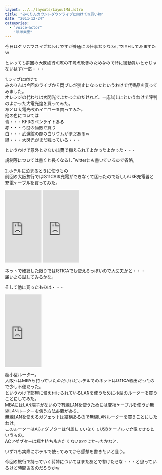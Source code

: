 ```yaml
---
layout: ../../layouts/LayoutMd.astro
title: "みのりんカウントダウンライブに向けてお買い物"
date: "2011-12-24"
categories: 
  - "voice-actor"
  - "茅原実里"
---
```


今日はクリスマスイブなわけですが普通にお仕事なうなわけでIYHしてみますたｗ

といっても前回の大阪旅行の際の不満点改善のためなので特に衝動買いとかじゃないはず(一応・・・

1.ライブに向けて  
みのりんは今回のライブから閃ブレが禁止になったというわけで代替品を買ってみました。  
オレンジの代わりは大閃光でよかったのだけれど、一応試しにというわけで評判のよかった大電光煌を買ってみた。  
あとは大電光改のイエローを買ってみた。  
他の色については  
青・・・KFDのペンライトある  
赤・・・今回の物販で買う  
白・・・武道館の際の白リウムがまだあるｗ  
緑・・・大閃光がまだ残っている・・・

というわけで意外と少ない出費で抑えられてよかったよかった・・・

規制等については書くと長くなるしTwitterにも書いているので省略。

2.ホテルに泊まるときに使うもの  
前回の大阪旅行ではIS11CAの充電ができなくて困ったので新しいUSB充電器と充電ケーブルを買ってみた。

<iframe style="width: 120px; height: 240px;" src="http://rcm-jp.amazon.co.jp/e/cm?lt1=_blank&amp;bc1=000000&amp;IS2=1&amp;bg1=FFFFFF&amp;fc1=000000&amp;lc1=0000FF&amp;t=mizuka123-22&amp;o=9&amp;p=8&amp;l=as4&amp;m=amazon&amp;f=ifr&amp;ref=ss_til&amp;asins=B004LZ5UIC" frameborder="0" marginwidth="0" marginheight="0" scrolling="no" width="320" height="240"></iframe>

 

<iframe style="width: 120px; height: 240px;" src="http://rcm-jp.amazon.co.jp/e/cm?lt1=_blank&amp;bc1=000000&amp;IS2=1&amp;bg1=FFFFFF&amp;fc1=000000&amp;lc1=0000FF&amp;t=mizuka123-22&amp;o=9&amp;p=8&amp;l=as4&amp;m=amazon&amp;f=ifr&amp;ref=ss_til&amp;asins=B003XDTCD2" frameborder="0" marginwidth="0" marginheight="0" scrolling="no" width="320" height="240"></iframe>

ネットで確認した限りではIS11CAでも使えるっぽいので大丈夫かと・・・  
届いたら試してみるかな。

そして他に買ったものは・・・

<iframe style="width: 120px; height: 240px;" src="http://rcm-jp.amazon.co.jp/e/cm?lt1=_blank&amp;bc1=000000&amp;IS2=1&amp;bg1=FFFFFF&amp;fc1=000000&amp;lc1=0000FF&amp;t=mizuka123-22&amp;o=9&amp;p=8&amp;l=as4&amp;m=amazon&amp;f=ifr&amp;ref=ss_til&amp;asins=B004G8Q7DQ" frameborder="0" marginwidth="0" marginheight="0" scrolling="no" width="320" height="240"></iframe>

超小型ルーター。  
大阪へはMBAも持っていたのだけれどホテルでのネットはIS11CA経由だったので少し不便だった。  
というわけで部屋に備え付けられているLANを使うために小型のルーターを買うことにしてみた。  
MBAにはLAN端子がないので有線LANを使うためには変換ケーブルを使うか無線LANルーターを使う方法必要がある。   
無線LANを使えるガジェットは結構あるので無線LANルーターを買うことにしたわけ。  
このルーターはACアダブターは付属していなくてUSBケーブルで充電できるというもの。  
ACアダブターは極力持ち歩きたくないのでよかったかなと。

いずれも実際にホテルで使ってみてから感想を書きたいと思う。

今回の旅行で持っていく荷物についてはまたあとで書けたらな・・・と思っているけど時間あるのだろうかｗ
